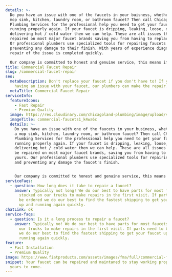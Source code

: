 ```yaml
---
details: >-
  Do you have an issue with one of the faucets in your buisness, whether it’s a
  mop sink, kitchen, laundry room, or bathroom faucet? Then call Chicagoland
  Plumbing Services for the professional help you need to get your faucets
  running properly again. If your faucet is dripping, leaking, loose, or not
  delivering hot / cold water then we can help. These are all issues that can be
  repaired on most major faucet brands saving you from having to replace them.
  Or professional plumbers use specialized tools for repairing faucets and
  preventing any damage to their finish. With years of experience diagnosis and
  repair of the issue is completed quickly. 

  Our company is committed to honest and genuine service, this means if a plumber is sent to your buisness to repair a fixture and they believe it would be better or more cost effective to replace the fixture they will be honest and upfront with you and explain their reasoning why. We do our best to maintain and repair faucets but understand that it may not always be feasible or cost effective every scenario. For help with your faucet issues call the experts at Chicagoland Plumbing Services today!
title: Commercial Faucet Repair
slug: /commercial-faucet-repair
seo:
  metaDescription: Don't replace your faucet if you don't have to! If you're
    having an issue with your faucet, our plumbers can make the repair.
  metaTitle: Commercial Faucet Repair
serviceInfo:
  featureIcons:
    - Fast Repair
    - Premium Quality
  image: https://res.cloudinary.com/chicagoland-plumbing/image/upload/v1614797653/commercial-faucets1_k4wa6c.jpg
  imageTitle: commercial-faucets1_k4wa6c
  details: >-
    Do you have an issue with one of the faucets in your business, whether it’s
    a mop sink, kitchen, laundry room, or bathroom faucet? Then call Chicagoland
    Plumbing Services for the professional help you need to get your faucets
    running properly again. If your faucet is dripping, leaking, loose, or not
    delivering hot / cold water then we can help. These are all issues that can
    be repaired on most major faucet brands, saving you from having to replace
    yours. Our professional plumbers use specialized tools for repairing faucets
    and preventing any damage the faucet's finish. 


    Our company is committed to honest and genuine service, this means if a plumber is sent to your business to repair a fixture and they believe it would be better or more cost effective to replace the fixture they will be honest and upfront with you and explain their reasoning why. We do our best to maintain and repair faucets but understand that it may not always be feasible or cost effective in every scenario. For help with your faucet issues call the experts at Chicagoland Plumbing Services today!
serviceFaqs:
  - question: How long does it take to repair a faucet?
    answer: Typically not long! We do our best to have parts for most faucets
      stocked on our trucks to make repairs in the first visit. If parts need to
      be ordered we do our best to find the fastest shipping to get your faucet
      up and running again quickly.
chatLink: ok
service-faqs:
  - question: Is it a long process to repair a faucet?
    answer: Typically no! We do our best to have parts for most faucets stocked on
      our trucks to make repairs in the first visit. If parts need to be ordered
      we do our best to find the fastest shipping to get your faucet up and
      running again quickly.
feature:
  - Fast Installation
  - Premium Quality
image: https://www.fiatproducts.com/assets/images/fma/full/commercial-faucets1.jpg
snippet: Your faucet can be repaired and maintaned to stay working properly for
  years to come.
---
```

